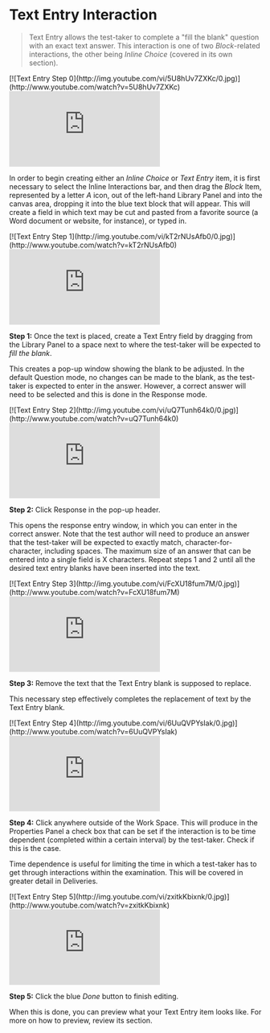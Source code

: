 # Text Entry Interaction

>Text Entry allows the test-taker to complete a "fill the blank" question with an exact text answer. This interaction is one of two *Block*-related interactions, the other being *Inline Choice* (covered in its own section). 

<div class="hidden-video">
[![Text Entry Step 0](http://img.youtube.com/vi/5U8hUv7ZXKc/0.jpg)](http://www.youtube.com/watch?v=5U8hUv7ZXKc)
</div>

<div class='embed-container'><iframe src="https://www.youtube.com/embed/5U8hUv7ZXKc?rel=0" frameborder="0" allowfullscreen="true"></iframe></div>

In order to begin creating either an *Inline Choice* or *Text Entry* item, it is first necessary to select the Inline Interactions bar, and then drag the *Block* Item, represented by a letter *A* icon, out of the left-hand Library Panel and into the canvas area, dropping it into the blue text block that will appear. This will create a field in which text may be cut and pasted from a favorite source (a Word document or website, for instance), or typed in. 

<div class="hidden-video">
[![Text Entry Step 1](http://img.youtube.com/vi/kT2rNUsAfb0/0.jpg)](http://www.youtube.com/watch?v=kT2rNUsAfb0)
</div>

<div class='embed-container'><iframe src="https://www.youtube.com/embed/kT2rNUsAfb0?rel=0" frameborder="0" allowfullscreen="true"></iframe></div>

**Step 1:** Once the text is placed, create a Text Entry field by dragging from the Library Panel to a space next to where the test-taker will be expected to *fill the blank*.

This creates a pop-up window showing the blank to be adjusted. In the default Question mode, no changes can be made to the blank, as the test-taker is expected to enter in the answer. However, a correct answer will need to be selected and this is done in the Response mode.

<div class="hidden-video">
[![Text Entry Step 2](http://img.youtube.com/vi/uQ7Tunh64k0/0.jpg)](http://www.youtube.com/watch?v=uQ7Tunh64k0)
</div>

<div class='embed-container'><iframe src="https://www.youtube.com/embed/uQ7Tunh64k0?rel=0" frameborder="0" allowfullscreen="true"></iframe></div>

**Step 2:** Click Response in the pop-up header.

This opens the response entry window, in which you can enter in the correct answer. Note that the test author will need to produce an answer that the test-taker will be expected to exactly match, character-for-character, including spaces. The maximum size of an answer that can be entered into a single field is X characters. Repeat steps 1 and 2 until all the desired text entry blanks have been inserted into the text.

<div class="hidden-video">
[![Text Entry Step 3](http://img.youtube.com/vi/FcXU18fum7M/0.jpg)](http://www.youtube.com/watch?v=FcXU18fum7M)
</div>

<div class='embed-container'><iframe src="https://www.youtube.com/embed/FcXU18fum7M?rel=0" frameborder="0" allowfullscreen="true"></iframe></div>

**Step 3:** Remove the text that the Text Entry blank is supposed to replace.

This necessary step effectively completes the replacement of text by the Text Entry blank. 

<div class="hidden-video">
[![Text Entry Step 4](http://img.youtube.com/vi/6UuQVPYsIak/0.jpg)](http://www.youtube.com/watch?v=6UuQVPYsIak)
</div>

<div class='embed-container'><iframe src="https://www.youtube.com/embed/6UuQVPYsIak?rel=0" frameborder="0" allowfullscreen="true"></iframe></div>

**Step 4:** Click anywhere outside of the Work Space. This will produce in the Properties Panel a check box that can be set if the interaction is to be time dependent (completed within a certain interval) by the test-taker. Check if this is the case.

Time dependence is useful for limiting the time in which a test-taker has to get through interactions within the examination. This will be covered in greater detail in Deliveries. 

<div class="hidden-video">
[![Text Entry Step 5](http://img.youtube.com/vi/zxitkKbixnk/0.jpg)](http://www.youtube.com/watch?v=zxitkKbixnk)
</div>

<div class='embed-container'><iframe src="https://www.youtube.com/embed/zxitkKbixnk?rel=0" frameborder="0" allowfullscreen="true"></iframe></div>

**Step 5:** Click the blue *Done* button to finish editing.

When this is done, you can preview what your Text Entry item looks like. For more on how to preview, review its section.
